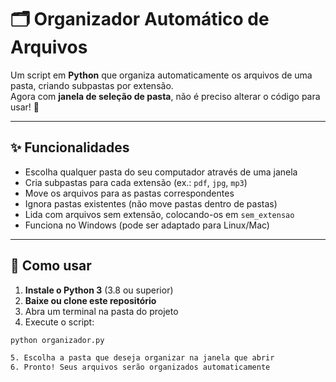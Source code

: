 # 🗂️ Organizador Automático de Arquivos

Um script em **Python** que organiza automaticamente os arquivos de uma pasta, criando subpastas por extensão.  
Agora com **janela de seleção de pasta**, não é preciso alterar o código para usar! 🎉

---

## ✨ Funcionalidades

- Escolha qualquer pasta do seu computador através de uma janela
- Cria subpastas para cada extensão (ex.: `pdf`, `jpg`, `mp3`)
- Move os arquivos para as pastas correspondentes
- Ignora pastas existentes (não move pastas dentro de pastas)
- Lida com arquivos sem extensão, colocando-os em `sem_extensao`
- Funciona no Windows (pode ser adaptado para Linux/Mac)

---

## 🚀 Como usar

1. **Instale o Python 3** (3.8 ou superior)
2. **Baixe ou clone este repositório**
3. Abra um terminal na pasta do projeto
4. Execute o script:

```bash
python organizador.py

5. Escolha a pasta que deseja organizar na janela que abrir
6. Pronto! Seus arquivos serão organizados automaticamente